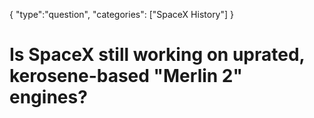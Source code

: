 {
    "type":"question",
    "categories": ["SpaceX History"]
}

# Is SpaceX still working on uprated, kerosene-based "Merlin 2" engines?
